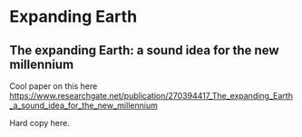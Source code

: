 # Expanding Earth

## The expanding Earth: a sound idea for the new millennium

Cool paper on this here https://www.researchgate.net/publication/270394417_The_expanding_Earth_a_sound_idea_for_the_new_millennium

Hard copy here.